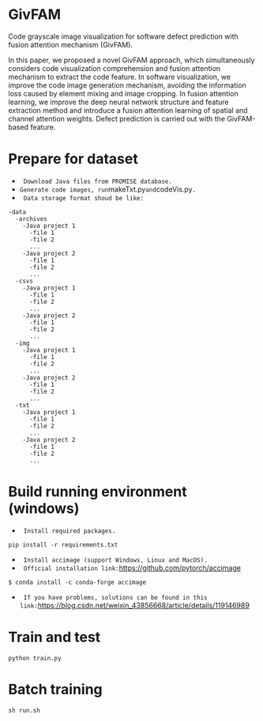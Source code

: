# GivFAM
Code grayscale image visualization for software defect prediction with fusion attention mechanism (GivFAM).

In this paper, we proposed a novel GivFAM approach, which
simultaneously considers code visualization comprehension
and fusion attention mechanism to extract the code feature. In
software visualization, we improve the code image generation
mechanism, avoiding the information loss caused by element
mixing and image cropping. In fusion attention learning,
we improve the deep neural network structure and feature
extraction method and introduce a fusion attention learning
of spatial and channel attention weights. Defect prediction
is carried out with the GivFAM-based feature.

Prepare for dataset
=================
- ` Download Java files from PROMISE database.`
- ` Generate code images, run `makeTxt.py` and `codeVis.py`.`
- ` Data storage format shoud be like:`

```
-data
  -archives
    -Java project 1
      -file 1
      -file 2
      ...
    -Java project 2
      -file 1
      -file 2
      ...
  -csvs
    -Java project 1
      -file 1
      -file 2
      ...
    -Java project 2
      -file 1
      -file 2
      ...
  -img
    -Java project 1
      -file 1
      -file 2
      ...
    -Java project 2
      -file 1
      -file 2
      ...
  -txt
    -Java project 1
      -file 1
      -file 2
      ...
    -Java project 2
      -file 1
      -file 2
      ...
```

Build running environment (windows)
=================
- ` Install required packages.`

```
pip install -r requirements.txt
```

- ` Install accimage (support Windows, Linux and MacOS).`
- ` Official installation link:`https://github.com/pytorch/accimage

```
$ conda install -c conda-forge accimage
```

- ` If you have problems, solutions can be found in this link:`https://blog.csdn.net/weixin_43856668/article/details/119146989

Train and test
=================

```
python train.py
```

Batch training
===============

```
sh run.sh
```
